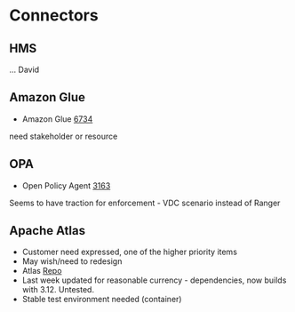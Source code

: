 # Connectors

## HMS

... David

## Amazon Glue

* Amazon Glue [6734](https://github.com/odpi/egeria/issues/6734)

need stakeholder or resource

## OPA

* Open Policy Agent [3163](https://github.com/odpi/egeria/issues/3163)

Seems to have traction for enforcement - VDC scenario instead of Ranger

## Apache Atlas

* Customer need expressed, one of the higher priority items
* May wish/need to redesign
* Atlas [Repo](https://github.com/odpi/egeria-connector-hadoop-ecosystem)
* Last week updated for reasonable currency - dependencies, now builds with 3.12. Untested.
* Stable test environment needed (container)
